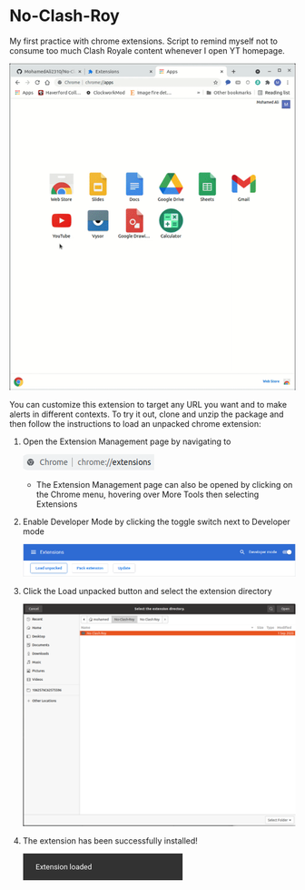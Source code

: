 # No-Clash-Roy
My first practice with chrome extensions. Script to remind myself not to consume too much Clash Royale content whenever I open YT homepage. 

![](images/test.gif)

You can customize this extension to target any URL you want and to make alerts in different contexts. To try it out, clone and unzip the package and then follow the instructions to load an unpacked chrome extension: 

1. Open the Extension Management page by navigating to
   
   [![chrome://extensions/](images/1.png)](chrome://extensions/)	
   
   - The Extension Management page can also be opened by clicking on the Chrome menu, hovering over More Tools then selecting Extensions
   
2. Enable Developer Mode by clicking the toggle switch next to Developer mode

   ![](images/2.png)

3. Click the Load unpacked button and select the extension directory

   ![](images/3.png)

4. The extension has been successfully installed!

   ![](images/4.png)

